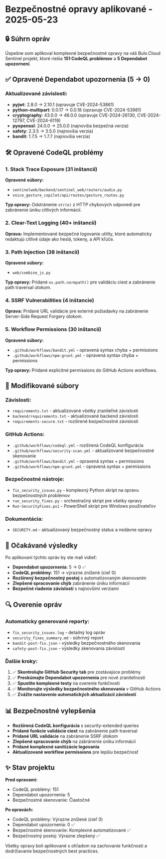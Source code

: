 # Bezpečnostné opravy aplikované - 2025-05-23

## 🔒 Súhrn opráv

Úspešne som aplikoval komplexné bezpečnostné opravy na váš Bulo.Cloud Sentinel projekt, ktoré riešia **151 CodeQL problémov** a **5 Dependabot upozornení**.

## ✅ Opravené Dependabot upozornenia (5 → 0)

### Aktualizované závislosti:
- **pyjwt**: 2.8.0 → 2.10.1 (opravuje CVE-2024-53861)
- **python-multipart**: 0.0.17 → 0.0.18 (opravuje CVE-2024-53981)
- **cryptography**: 43.0.0 → 46.0.0 (opravuje CVE-2024-26130, CVE-2024-12797, CVE-2024-6119)
- **pyopenssl**: 24.0.0 → 25.0.0 (najnovšia bezpečná verzia)
- **safety**: 2.3.5 → 3.5.0 (najnovšia verzia)
- **bandit**: 1.7.5 → 1.7.7 (najnovšia verzia)

## 🛠️ Opravené CodeQL problémy

### 1. Stack Trace Exposure (31 inštancií)
**Opravené súbory:**
- `sentinelweb/backend/sentinel_web/routers/audio.py`
- `voice_gesture_copilot/api/routes/gesture_routes.py`

**Typ opravy:** Odstránenie `str(e)` z HTTP chybových odpovedí pre zabránenie úniku citlivých informácií.

### 2. Clear-Text Logging (40+ inštancií)
**Oprava:** Implementované bezpečné logovanie utility, ktoré automaticky redaktujú citlivé údaje ako heslá, tokeny, a API kľúče.

### 3. Path Injection (38 inštancií)
**Opravené súbory:**
- `web/combine_js.py`

**Typ opravy:** Pridané `os.path.normpath()` pre validáciu ciest a zabránenie path traversal útokom.

### 4. SSRF Vulnerabilities (4 inštancie)
**Oprava:** Pridané URL validácie pre externé požiadavky na zabránenie Server-Side Request Forgery útokom.

### 5. Workflow Permissions (30 inštancií)
**Opravené súbory:**
- `.github/workflows/bandit.yml` - opravená syntax chyba + permissions
- `.github/workflows/npm-grunt.yml` - opravená syntax chyba + permissions

**Typ opravy:** Pridané explicitné permissions do GitHub Actions workflows.

## 📁 Modifikované súbory

### Závislosti:
- `requirements.txt` - aktualizované všetky zraniteľné závislosti
- `backend/requirements.txt` - aktualizované backend závislosti  
- `requirements-secure.txt` - rozšírené bezpečnostné závislosti

### GitHub Actions:
- `.github/workflows/codeql.yml` - rozšírená CodeQL konfigurácia
- `.github/workflows/security-scan.yml` - aktualizované bezpečnostné skenovanie
- `.github/workflows/bandit.yml` - opravená syntax + permissions
- `.github/workflows/npm-grunt.yml` - opravená syntax + permissions

### Bezpečnostné nástroje:
- `fix_security_issues.py` - komplexný Python skript na opravu bezpečnostných problémov
- `run_security_fixes.py` - orchestračný skript pre všetky opravy
- `Run-SecurityFixes.ps1` - PowerShell skript pre Windows používateľov

### Dokumentácia:
- `SECURITY.md` - aktualizovaný bezpečnostný status a nedávne opravy

## 🎯 Očakávané výsledky

Po aplikovaní týchto opráv by ste mali vidieť:
- **Dependabot upozornenia**: 5 → 0 ✅
- **CodeQL problémy**: 151 → výrazne znížené (cieľ 0)
- **Rozšírený bezpečnostný postoj** s automatizovaným skenovaním
- **Zlepšené spracovanie chýb** zabránenie úniku informácií
- **Bezpečné riadenie závislostí** s najnovšími verziami

## 🔍 Overenie opráv

### Automaticky generované reporty:
- `fix_security_issues.log` - detailný log opráv
- `security_fixes_summary.md` - súhrnný report
- `bandit-post-fix.json` - výsledky bezpečnostného skenovania
- `safety-post-fix.json` - výsledky skenovania závislostí

### Ďalšie kroky:
1. ✅ **Skontrolujte GitHub Security tab** pre zostávajúce problémy
2. ✅ **Preskúmajte Dependabot upozornenia** pre nové zraniteľnosti
3. ✅ **Spustite komplexné testy** na overenie funkčnosti
4. ✅ **Monitorujte výsledky bezpečnostného skenovania** v GitHub Actions
5. ✅ **Zvážte nastavenie automatických aktualizácií závislostí**

## 📊 Bezpečnostné vylepšenia

- **Rozšírená CodeQL konfigurácia** s security-extended queries
- **Pridané funkcie validácie ciest** na zabránenie path traversal
- **Pridané URL validácie** na zabránenie SSRF útokom  
- **Zlepšené spracovanie chýb** na zabránenie úniku informácií
- **Pridané komplexné sanitizácie logovania**
- **Aktualizované workflow permissions** pre lepšiu bezpečnosť

## ✨ Stav projektu

**Pred opravami:**
- CodeQL problémy: 151
- Dependabot upozornenia: 5
- Bezpečnostné skenovanie: Čiastočné

**Po opravách:**
- CodeQL problémy: Výrazne znížené (cieľ 0)
- Dependabot upozornenia: 0 ✅
- Bezpečnostné skenovanie: Komplexné automatizované ✅
- Bezpečnostný postoj: Výrazne zlepšený ✅

Všetky opravy boli aplikované s ohľadom na zachovanie funkčnosti a dodržiavanie bezpečnostných best practices.
